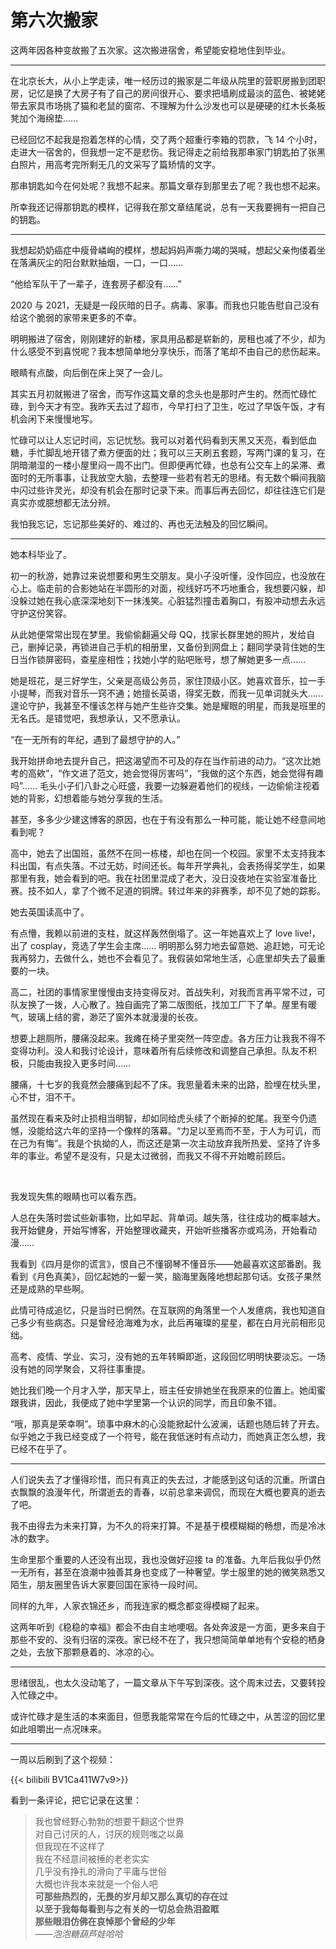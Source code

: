 # 第六次搬家


这两年因各种变故搬了五次家。这次搬进宿舍，希望能安稳地住到毕业。

---

在北京长大，从小上学走读，唯一经历过的搬家是二年级从院里的营职房搬到团职房，记忆是换了大房子有了自己的房间很开心、要求把墙刷成最淡的蓝色、被姥姥带去家具市场挑了猫和老鼠的窗帘、不理解为什么沙发也可以是硬硬的红木长条板凳加个海绵垫……

已经回忆不起我是抱着怎样的心情，交了两个超重行李箱的罚款，飞 14 个小时，走进大一宿舍的，但我想一定不是悲伤。我记得走之前给我那串家门钥匙拍了张黑白照片，用高考完所剩无几的文采写了篇矫情的文字。

那串钥匙如今在何处呢？我想不起来。那篇文章存到那里去了呢？我也想不起来。

所幸我还记得那钥匙的模样，记得我在那文章结尾说，总有一天我要拥有一把自己的钥匙。

---

我想起奶奶癌症中瘦骨嶙峋的模样，想起妈妈声嘶力竭的哭喊，想起父亲佝偻着坐在落满灰尘的阳台默默抽烟，一口，一口……

“他给军队干了一辈子，连套房子都没有……”

2020 与 2021，无疑是一段灰暗的日子。病毒、家事。而我也只能告慰自己没有给这个脆弱的家带来更多的不幸。

明明搬进了宿舍，刚刚建好的新楼，家具用品都是崭新的，房租也减了不少，却为什么感受不到喜悦呢？我本想简单地分享快乐，而落了笔却不由自己的悲伤起来。

眼睛有点酸，向后倒在床上哭了一会儿。

其实五月初就搬进了宿舍，而写作这篇文章的念头也是那时产生的。然而忙碌忙碌，到今天才有空。我昨天去过了超市，今早打扫了卫生，吃过了早饭午饭，才有机会闲下来慢慢地写。

忙碌可以让人忘记时间，忘记忧愁。我可以对着代码看到天黑又天亮，看到低血糖，手忙脚乱地开错了煮方便面的灶；我可以三天刷五套题，写两门课的复习，在阴暗潮湿的一楼小屋里闷一周不出门。但即便再忙碌，也总有公交车上的呆滞、煮面时的无所事事，让我放空大脑，去整理一些若有若无的思绪。有无数个瞬间我脑中闪过些许灵光，却没有机会在那时记录下来。而事后再去回忆，却往往连它们是真实亦或臆想都无法分辨。

我怕我忘记，忘记那些美好的、难过的、再也无法触及的回忆瞬间。

---

她本科毕业了。

初一的秋游，她靠过来说想要和男生交朋友。臭小子没听懂，没作回应，也没放在心上。临走前的合影她站在半圆形的对面，视线好巧不巧地重合，我想要闪躲，却没躲过她在我心底深深地刻下一抹浅笑。心脏猛烈撞击着胸口，有股冲动想去永远守护这份笑容。

从此她便常常出现在梦里。我偷偷翻遍父母 QQ，找家长群里她的照片，发给自己，删掉记录，再锁进自己手机的相册里，又备份到网盘上；翻同学录背住她的生日当作锁屏密码，查星座相性；找她小学的贴吧账号，想了解她更多一点……

她是班花，是三好学生，父亲是高级公务员，家住顶级小区。她喜欢音乐，拉一手小提琴，而我对音乐一窍不通；她擅长英语，得奖无数，而我一见单词就头大…… 遑论守护，我甚至不懂该怎样与她产生些许交集。她是耀眼的明星，而我是班里的无名氏。是错觉吧，我想承认，又不愿承认。

“在一无所有的年纪，遇到了最想守护的人。”

我开始拼命地去提升自己，把这渴望而不可及的存在当作前进的动力。“这次比她考的高欸”，“作文进了范文，她会觉得厉害吗”，“我做的这个东西，她会觉得有趣吗”…… 毛头小子们八卦之心旺盛，我要一边躲避着他们的视线，一边偷偷注视着她的背影，幻想着能与她分享我的生活。

甚至，多多少少建这博客的原因，也在于有没有那么一种可能，能让她不经意间地看到呢？

高中，她去了出国班，虽然不在同一栋楼，却也在同一个校园。家里不太支持我本科出国，有点失落。不过无妨，时间还长。每年开学典礼，会表扬得奖学生，如果那里有我，她会看到的吧。我在社团里混成了老大，没日没夜地在实验室准备比赛。技不如人，拿了个微不足道的铜牌。转过年来的非赛季，却不见了她的踪影。

她去英国读高中了。

有点懵，我赖以前进的支柱，就这样轰然倒塌了。这一年她喜欢上了 love live!，出了 cosplay，竞选了学生会主席…… 明明那么努力地去留意她、追赶她，可无论我再努力，去做什么，她也不会看见了。我假装如常地生活，心底里却失去了最重要的一块。

高二，社团的事情家里慢慢由支持变得反对。首战失利，对我而言再平常不过，可队友换了一拨，人心散了。独自画完了第二版图纸，找加工厂下了单。屋里有暖气，玻璃上结的雾，渺茫了窗外本就漫漫的长夜。

想要上趟厕所，腰痛没起来。我瘫在椅子里突然一阵空虚。各方压力让我我不得不变得功利。没人和我讨论设计，意味着所有后续修改和调整自己承担。队友不积极，只能由我投入更多时间……

腰痛，十七岁的我竟然会腰痛到起不了床。我思量着未来的出路，脸埋在枕头里，心不甘，泪不干。

虽然现在看来及时止损相当明智，却如同给虎头续了个断掉的蛇尾。我至今仍遗憾，没能给这六年的坚持一个像样的落幕。“力足以至焉而不至，于人为可讥，而在己为有悔”。我是个执拗的人，而这还是第一次主动放弃我所热爱、坚持了许多年的事业。希望不是没有，只是太过微弱，而我又不得不开始瞻前顾后。

<br>

我发现失焦的眼睛也可以看东西。

人总在失落时尝试些新事物，比如早起、背单词。越失落，往往成功的概率越大。我开始健身，开始写博客，开始整理收藏夹，开始听些播客亦或鸡汤，开始看动漫……

我看到《四月是你的谎言》，恨自己不懂钢琴不懂音乐——她最喜欢这部番剧。我看到《月色真美》，回忆起她的一颦一笑，脑海里轰隆地想起那句话。女孩子果然还是成熟的早些啊。

此情可待成追忆，只是当时已惘然。在互联网的角落里一个人发癔病，我也知道自己多少有些病态。只是曾经沧海难为水，此后再璀璨的星星，都在白月光前相形见绌。

高考、疫情、学业、实习，没有她的五年转瞬即逝，这段回忆明明快要淡忘。一场没有她的同学聚会，又将往事重提。

她比我们晚一个月才入学，那天早上，班主任安排她坐在我原来的位置上。她闺蜜跟我讲，因此，我便成了她中学里第一个认识的同学，而且印象不错。

“哦，那真是荣幸啊”。琐事中麻木的心没能掀起什么波澜，话题也随后转了开去。似乎她之于我已经变成了一个符号，能在我低迷时有点动力，而她真正怎么想，我已经不在乎了。

---

人们说失去了才懂得珍惜，而只有真正的失去过，才能感到这句话的沉重。所谓白衣飘飘的浪漫年代，所谓逝去的青春，以前总拿来调侃，而现在大概也要真的逝去了吧。

我不由得去为未来打算，为不久的将来打算。不是基于模模糊糊的畅想，而是冷冰冰的数字。

生命里那个重要的人还没有出现，我也没做好迎接 ta 的准备。九年后我似乎仍然一无所有，甚至在浪潮中独善其身也变成了一种奢望。学士服里的她的微笑熟悉又陌生，朋友圈里告诉大家要回国在家待一段时间。

同样的九年，人家衣锦还乡，而我连家的概念都变得模糊了起来。

这两年听到《稳稳的幸福》都会不由自主地哽咽。各处奔波是一方面，更多来自于那些不安的、没有归宿的深夜。家已经不在了，我只想简简单单地有个安稳的栖身之处，去放下那颗悬着的、冰凉的心。

---

思绪很乱，也太久没动笔了，一篇文章从下午写到深夜。这个周末过去，又要转投入忙碌之中。

或许忙碌才是生活的本来面目，但愿我能常常在今后的忙碌之中，从苦涩的回忆里如此咀嚼出一点况味来。

---

一周以后刷到了这个视频：

{{< bilibili BV1Ca411W7v9>}}

看到一条评论，把它记录在这里：

> 我也曾经野心勃勃的想要干翻这个世界<br>
> 对自己讨厌的人，讨厌的规则嗤之以鼻<br>
> 但我现在不这样了<br>
> 我在不经意间被捶的老老实实<br>
> 几乎没有挣扎的滑向了平庸与世俗<br>
> 大概也许我本来就是一个俗人吧<br>
> **可那些热烈的，无畏的岁月却又那么真切的存在过**<br>
> **以至于我每每看到与之有关的一切总会热泪盈眶**<br>
> **那些眼泪仿佛在哀悼那个曾经的少年**<br>
> _——泡泡糖葫芦娃哈哈_

